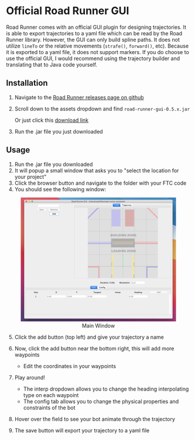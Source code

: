 # Official Road Runner GUI

Road Runner comes with an official GUI plugin for designing trajectories. It is able to export trajectories to a yaml file which can be read by the Road Runner library.
However, the GUI can only build spline paths. It does not utilize `lineTo` or the relative movements (`strafe()`, `forward()`, etc). Because it is exported to a yaml file, it does not support markers.
If you do choose to use the official GUI, I would recommend using the trajectory builder and translating that to Java code yourself.

## Installation

1. Navigate to the [Road Runner releases page on github](https://github.com/acmerobotics/road-runner/releases)
2. Scroll down to the assets dropdown and find `road-runner-gui-0.5.x.jar`

   Or just click this [download link](https://github.com/acmerobotics/road-runner/releases/download/v0.5.1/road-runner-gui-0.5.1.jar)

3. Run the .jar file you just downloaded

## Usage

1. Run the .jar file you downloaded
2. It will popup a small window that asks you to "select the location for your project"
3. Click the browser button and navigate to the folder with your FTC code
4. You should see the following window:

<figure align="center">
    <img src="../assets/road-runner-gui/step-4-half-compressed.jpg">
    <figcaption class="mt-2 text-gray-600">Main Window</figcaption>
</figure>

5. Click the add button (top left) and give your trajectory a name
6. Now, click the add button near the bottom right, this will add more waypoints
   - Edit the coordinates in your waypoints
7. Play around!

   - The interp dropdown allows you to change the heading interpolating type on each waypoint
   - The config tab allows you to change the physical properties and constraints of the bot

8. Hover over the field to see your bot animate through the trajectory
9. The save button will export your trajectory to a yaml file
